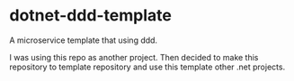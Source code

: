 # dotnet-ddd-template

A microservice template that using ddd.   

I was using this repo as another project. Then decided to make this repository to template repository and use this template other .net projects.
